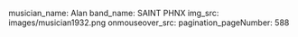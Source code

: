 musician_name: Alan
band_name: SAINT PHNX
img_src: images/musician1932.png
onmouseover_src: 
pagination_pageNumber: 588